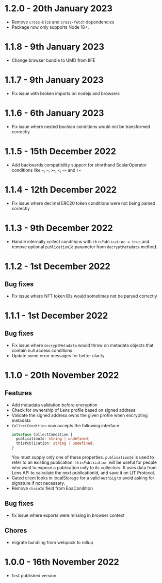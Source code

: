 # 1.2.0 - 20th January 2023

- Remove `cross-blob` and `cross-fetch` dependencies
- Package now only supports Node 18+.

# 1.1.8 - 9th January 2023

- Change browser bundle to UMD from IIFE

# 1.1.7 - 9th January 2023

- Fix issue with broken imports on nodejs and browsers

# 1.1.6 - 6th January 2023

- Fix issue where nested boolean conditions would not be transformed correctly

# 1.1.5 - 15th December 2022

- Add backwards compatibility support for shorthand ScalarOperator conditions like `=`, `>`, `>=`, `<`, `<=` and `!=`

# 1.1.4 - 12th December 2022

- Fix issue where decimal ERC20 token conditions were not being parsed correctly

# 1.1.3 - 9th December 2022

- Handle internally collect conditions with `thisPublication = true` and remove optional `publicationId` parameter from 
`decryptMetadata` method.
 
# 1.1.2 - 1st December 2022

## Bug fixes

- Fix issue where NFT token IDs would sometimes not be parsed correctly

# 1.1.1 - 1st December 2022

## Bug fixes

- Fix issue where `decryptMetadata` would throw on metadata objects that contain null access conditions
- Update some error messages for better clarity

# 1.1.0 - 20th November 2022

## Features

- Add metadata validation before encryption
- Check for ownership of Lens profile based on signed address
- Validate the signed address owns the given profile when encrypting metadata
- `CollectCondition` now accepts the following interface
  ```typescript
  interface CollectCondition {
    publicationId: string | undefined;
    thisPublication: string | undefined;
  }
  ```
  You must supply only one of these properties. `publicationId` is used to refer to an existing publication.
  `thisPublication` will be useful for people who want to expose a publication only to its collectors. It uses data
  from Lens API to calculate the next publicationId, and save it on LIT Protocol.
- Gated client looks in localStorage for a valid `AuthSig` to avoid asking for signature if not necessary.
- Remove `chainId` field from EoaCondition

## Bug fixes

- fix issue where exports were missing in browser context

## Chores

- migrate bundling from webpack to rollup

# 1.0.0 - 16th November 2022

- first published version
